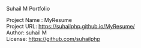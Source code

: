 Suhail M Portfolio

Project Name : MyResume <br>
Project URL: https://suhailphp.github.io/MyResume/ <br>
Author: suhail M <br>
License: https://github.com/suhailphp
